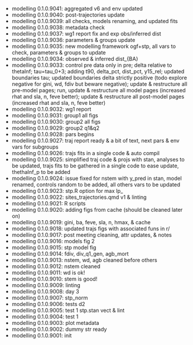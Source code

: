 -   modelling 0.1.0.9041: aggregated v6 and env updated
-   modelling 0.1.0.9040: post-trajectories update
-   modelling 0.1.0.9039: all checks, models renaming, and updated fits
-   modelling 0.1.0.9038: metadata check
-   modelling 0.1.0.9037: wg1 report fix and exp obs/inferred dist
-   modelling 0.1.0.9036: parameters & groups update
-   modelling 0.1.0.9035: new modelling framework ogf+stp, all vars to check, parameters & groups to update
-   modelling 0.1.0.9034: observed & inferred dist\_{BA}
-   modelling 0.1.0.9033: control pre data only in pre; delta relative to thetaInf; tau=tau_0+3; adding t90, delta_pct, dist_pct, y15_rel; updated boundaries tau; updated boundaries delta strictly positive (todo explore negative for gini, wd, fdiv but beware negative); update & restructure all pre-model pages; run, update & restructure all model pages (increased rhat and sla, n, feve better); update & restructure all post-model pages (increased rhat and sla, n, feve better)
-   modelling 0.1.0.9032: wg1 report
-   modelling 0.1.0.9031: group1 all figs
-   modelling 0.1.0.9030: group2 all figs
-   modelling 0.1.0.9029: group2 q1&q2
-   modelling 0.1.0.9028: pars begins
-   modelling 0.1.0.9027: traj report ready & a bit of text, next pars & env vars for subgroups
-   modelling 0.1.0.9026: trajs fits in a single code & auto compil
-   modelling 0.1.0.9025: simplified traj code & projs with stan, analyses to be updated, trajs fits to be gathered in a single code to ease update, thethaInf_p to be added
-   modelling 0.1.0.9024: issue fixed for nstem with y_pred in stan, model renamed, controls random to be added, all others vars to be updated
-   modelling 0.1.0.9023: stp.R option for max lp\_
-   modelling 0.1.0.9022: sites_trajectories.qmd v1 & linting
-   modelling 0.1.0.9021: R scripts
-   modelling 0.1.0.9020: adding figs from cache (should be cleaned later on)
-   modelling 0.1.0.9019: gini, ba, feve, sla, n, hmax, & cache
-   modelling 0.1.0.9018: updated trajs figs with associated funs in r/
-   modelling 0.1.0.9017: post meeting cleaning, attr updates, & notes
-   modelling 0.1.0.9016: models fig 2
-   modelling 0.1.0.9015: stp model fig
-   modelling 0.1.0.9014: fdiv, div_q1_gen, agb_mort
-   modelling 0.1.0.9013: nstem, wd, agb cleaned before others
-   modelling 0.1.0.9012: nstem cleaned
-   modelling 0.1.0.9011: wd is ok!
-   modelling 0.1.0.9010: stem is good!
-   modelling 0.1.0.9009: linting
-   modelling 0.1.0.9008: day 3
-   modelling 0.1.0.9007: stp_norm
-   modelling 0.1.0.9006: tests d2
-   modelling 0.1.0.9005: test 1 stp.stan vect & lint
-   modelling 0.1.0.9004: test 1
-   modelling 0.1.0.9003: plot metadata
-   modelling 0.1.0.9002: dummy str ready
-   modelling 0.1.0.9001: init

